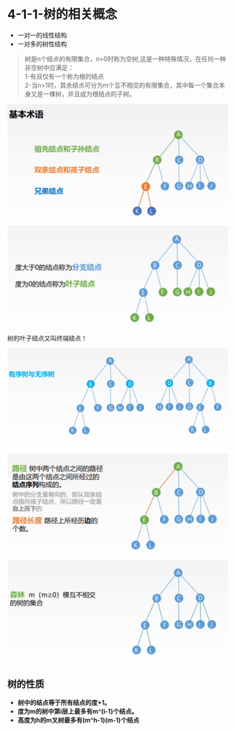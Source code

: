 # 4-1-1-树的相关概念

* 一对一的线性结构
* 一对多的树性结构

> 树是n个结点的有限集合，n=0时称为空树,这是一种特殊情况，在任何一种非空树中应满足：  
> 1-有且仅有一个称为根的结点  
> 2-当n&gt;1时，其余结点可分为m个互不相交的有限集合，其中每一个集合本身又是一棵树，并且成为根结点的子树。

![](../../.gitbook/assets/image%20%2855%29.png)

![](../../.gitbook/assets/image%20%2896%29.png)

树的叶子结点又叫终端结点！

![](../../.gitbook/assets/image%20%28120%29.png)

![](../../.gitbook/assets/image%20%28121%29.png)

![](../../.gitbook/assets/image%20%28192%29.png)

## 树的性质

* **树中的结点等于所有结点的度+1。**
* **度为m的树中第i层上最多有m^\(i-1\)个结点。**
* **高度为h的m叉树最多有\(m^h-1\)\(m-1\)个结点**

